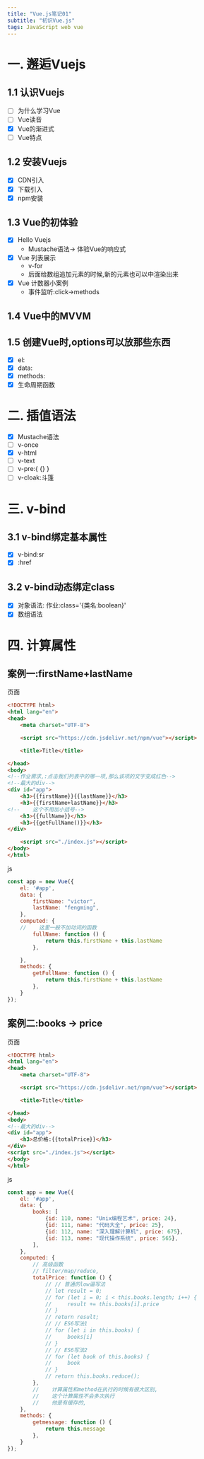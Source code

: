 ```yaml
---
title: "Vue.js笔记01"
subtitle: "初识Vue.js"
tags: JavaScript web vue
---
```


# 一. 邂逅Vuejs
## 1.1 认识Vuejs
-[ ] 为什么学习Vue
-[ ] Vue读音
-[x] Vue的渐进式
-[ ] Vue特点
## 1.2 安装Vuejs
-[x] CDN引入
-[x] 下载引入
-[x] npm安装
## 1.3 Vue的初体验
-[x] Hello Vuejs
    - Mustache语法-> 体验Vue的响应式
-[x] Vue 列表展示
    - v-for
    - 后面给数组追加元素的时候,新的元素也可以中渲染出来
-[x] Vue 计数器小案例
    - 事件监听:click->methods
## 1.4 Vue中的MVVM
## 1.5 创建Vue时,options可以放那些东西
-[x] el:
-[x] data:
-[x] methods:
-[x] 生命周期函数
# 二. 插值语法
-[x] Mustache语法
-[ ] v-once
-[x] v-html
-[ ] v-text
-[ ] v-pre:{ {} }
-[ ] v-cloak:斗篷
# 三. v-bind
## 3.1 v-bind绑定基本属性
-[x] v-bind:sr
-[x] :href
## 3.2 v-bind动态绑定class
-[x] 对象语法: 作业:class='{类名:boolean}'
-[x] 数组语法
# 四. 计算属性
## 案例一:firstName+lastName

页面

```html
<!DOCTYPE html>
<html lang="en">
<head>
    <meta charset="UTF-8">

    <script src="https://cdn.jsdelivr.net/npm/vue"></script>

    <title>Title</title>

</head>
<body>
<!--作业需求,:点击我们列表中的哪一项,那么该项的文字变成红色-->
<!--最大的div-->
<div id="app">
    <h3>{{firstName}}{{lastName}}</h3>
    <h3>{{firstName+lastName}}</h3>
<!--    这个不用加小括号-->
    <h3>{{fullName}}</h3>
    <h3>{{getFullName()}}</h3>
</div>

    <script src="./index.js"></script>
</body>
</html>
```

js


```js
const app = new Vue({
    el: '#app',
    data: {
        firstName: "victor",
        lastName: "fengming",
    },
    computed: {
    //    这里一般不加动词的函数
        fullName: function () {
            return this.firstName + this.lastName
        },

    },
    methods: {
        getFullName: function () {
            return this.firstName + this.lastName
        },
    }
});

```
## 案例二:books -> price

页面
```html
<!DOCTYPE html>
<html lang="en">
<head>
    <meta charset="UTF-8">

    <script src="https://cdn.jsdelivr.net/npm/vue"></script>

    <title>Title</title>

</head>
<body>
<!--最大的div-->
<div id="app">
    <h3>总价格:{{totalPrice}}</h3>
</div>
<script src="./index.js"></script>
</body>
</html>
```

js

```js
const app = new Vue({
    el: '#app',
    data: {
        books: [
            {id: 110, name: "Unix编程艺术", price: 24},
            {id: 111, name: "代码大全", price: 25},
            {id: 112, name: "深入理解计算机", price: 675},
            {id: 113, name: "现代操作系统", price: 565},
        ],
    },
    computed: {
        // 高级函数
        // filter/map/reduce,
        totalPrice: function () {
            // // 普通的low逼写法
            // let result = 0;
            // for (let i = 0; i < this.books.length; i++) {
            //     result += this.books[i].price
            // }
            // return result;
            // // ES6写法1
            // for (let i in this.books) {
            //     books[i]
            // }
            // // ES6写法2
            // for (let book of this.books) {
            //     book
            // }
            // return this.books.reduce();
        },
        //    计算属性和method在执行的时候有很大区别,
        //    这个计算属性不会多次执行
        //    他是有缓存的,
    },
    methods: {
        getmessage: function () {
            return this.message
        },
    }
});

```
